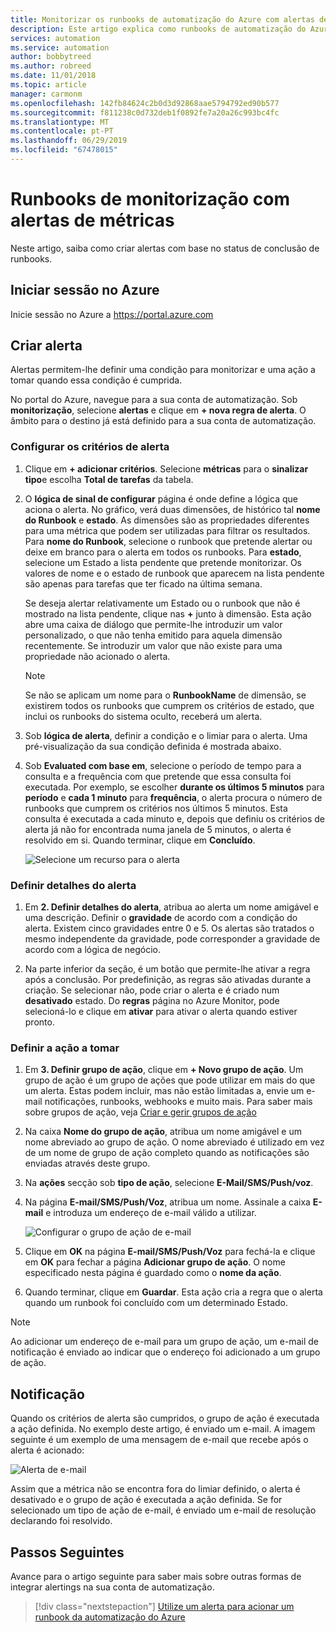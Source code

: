 ```yaml
---
title: Monitorizar os runbooks de automatização do Azure com alertas de métricas
description: Este artigo explica como runbooks de automatização do Azure com base em métricas de monitorização
services: automation
ms.service: automation
author: bobbytreed
ms.author: robreed
ms.date: 11/01/2018
ms.topic: article
manager: carmonm
ms.openlocfilehash: 142fb84624c2b0d3d92868aae5794792ed90b577
ms.sourcegitcommit: f811238c0d732deb1f0892fe7a20a26c993bc4fc
ms.translationtype: MT
ms.contentlocale: pt-PT
ms.lasthandoff: 06/29/2019
ms.locfileid: "67478015"
---
```

# <a name="monitoring-runbooks-with-metric-alerts"></a>Runbooks de monitorização com alertas de métricas

Neste artigo, saiba como criar alertas com base no status de conclusão de runbooks.

## <a name="sign-in-to-azure"></a>Iniciar sessão no Azure

Inicie sessão no Azure a https://portal.azure.com

## <a name="create-alert"></a>Criar alerta

Alertas permitem-lhe definir uma condição para monitorizar e uma ação a tomar quando essa condição é cumprida.

No portal do Azure, navegue para a sua conta de automatização. Sob **monitorização**, selecione **alertas** e clique em **+ nova regra de alerta**. O âmbito para o destino já está definido para a sua conta de automatização.

### <a name="configure-alert-criteria"></a>Configurar os critérios de alerta

1. Clique em **+ adicionar critérios**. Selecione **métricas** para o **sinalizar tipo**e escolha **Total de tarefas** da tabela.

2. O **lógica de sinal de configurar** página é onde define a lógica que aciona o alerta. No gráfico, verá duas dimensões, de histórico tal **nome do Runbook** e **estado**. As dimensões são as propriedades diferentes para uma métrica que podem ser utilizadas para filtrar os resultados. Para **nome do Runbook**, selecione o runbook que pretende alertar ou deixe em branco para o alerta em todos os runbooks. Para **estado**, selecione um Estado a lista pendente que pretende monitorizar. Os valores de nome e o estado de runbook que aparecem na lista pendente são apenas para tarefas que ter ficado na última semana.

   Se deseja alertar relativamente um Estado ou o runbook que não é mostrado na lista pendente, clique nas **\+** junto à dimensão. Esta ação abre uma caixa de diálogo que permite-lhe introduzir um valor personalizado, o que não tenha emitido para aquela dimensão recentemente. Se introduzir um valor que não existe para uma propriedade não acionado o alerta.

   > [!NOTE]
   > Se não se aplicam um nome para o **RunbookName** de dimensão, se existirem todos os runbooks que cumprem os critérios de estado, que inclui os runbooks do sistema oculto, receberá um alerta.

3. Sob **lógica de alerta**, definir a condição e o limiar para o alerta. Uma pré-visualização da sua condição definida é mostrada abaixo.

4. Sob **Evaluated com base em**, selecione o período de tempo para a consulta e a frequência com que pretende que essa consulta foi executada. Por exemplo, se escolher **durante os últimos 5 minutos** para **período** e **cada 1 minuto** para **frequência**, o alerta procura o número de runbooks que cumprem os critérios nos últimos 5 minutos. Esta consulta é executada a cada minuto e, depois que definiu os critérios de alerta já não for encontrada numa janela de 5 minutos, o alerta é resolvido em si. Quando terminar, clique em **Concluído**.

   ![Selecione um recurso para o alerta](./media/automation-alert-activity-log/configure-signal-logic.png)

### <a name="define-alert-details"></a>Definir detalhes do alerta

1. Em **2. Definir detalhes do alerta**, atribua ao alerta um nome amigável e uma descrição. Definir o **gravidade** de acordo com a condição do alerta. Existem cinco gravidades entre 0 e 5. Os alertas são tratados o mesmo independente da gravidade, pode corresponder a gravidade de acordo com a lógica de negócio.

1. Na parte inferior da seção, é um botão que permite-lhe ativar a regra após a conclusão. Por predefinição, as regras são ativadas durante a criação. Se selecionar não, pode criar o alerta e é criado num **desativado** estado. Do **regras** página no Azure Monitor, pode selecioná-lo e clique em **ativar** para ativar o alerta quando estiver pronto.

### <a name="define-the-action-to-take"></a>Definir a ação a tomar

1. Em **3. Definir grupo de ação**, clique em **+ Novo grupo de ação**. Um grupo de ação é um grupo de ações que pode utilizar em mais do que um alerta. Estas podem incluir, mas não estão limitadas a, envie um e-mail notificações, runbooks, webhooks e muito mais. Para saber mais sobre grupos de ação, veja [Criar e gerir grupos de ação](../azure-monitor/platform/action-groups.md)

1. Na caixa **Nome do grupo de ação**, atribua um nome amigável e um nome abreviado ao grupo de ação. O nome abreviado é utilizado em vez de um nome de grupo de ação completo quando as notificações são enviadas através deste grupo.

1. Na **ações** secção sob **tipo de ação**, selecione **E-Mail/SMS/Push/voz**.

1. Na página **E-mail/SMS/Push/Voz**, atribua um nome. Assinale a caixa **E-mail** e introduza um endereço de e-mail válido a utilizar.

   ![Configurar o grupo de ação de e-mail](./media/automation-alert-activity-log/add-action-group.png)

1. Clique em **OK** na página **E-mail/SMS/Push/Voz** para fechá-la e clique em **OK** para fechar a página **Adicionar grupo de ação**. O nome especificado nesta página é guardado como o **nome da ação**.

1. Quando terminar, clique em **Guardar**. Esta ação cria a regra que o alerta quando um runbook foi concluído com um determinado Estado.

> [!NOTE]
> Ao adicionar um endereço de e-mail para um grupo de ação, um e-mail de notificação é enviado ao indicar que o endereço foi adicionado a um grupo de ação.

## <a name="notification"></a>Notificação

Quando os critérios de alerta são cumpridos, o grupo de ação é executada a ação definida. No exemplo deste artigo, é enviado um e-mail. A imagem seguinte é um exemplo de uma mensagem de e-mail que recebe após o alerta é acionado:

![Alerta de e-mail](./media/automation-alert-activity-log/alert-email.png)

Assim que a métrica não se encontra fora do limiar definido, o alerta é desativado e o grupo de ação é executada a ação definida. Se for selecionado um tipo de ação de e-mail, é enviado um e-mail de resolução declarando foi resolvido.

## <a name="next-steps"></a>Passos Seguintes

Avance para o artigo seguinte para saber mais sobre outras formas de integrar alertings na sua conta de automatização.

> [!div class="nextstepaction"]
> [Utilize um alerta para acionar um runbook da automatização do Azure](automation-create-alert-triggered-runbook.md)
